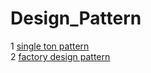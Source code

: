 # Design_Pattern
1 [single ton pattern](https://github.com/ManojLL/Design_Pattern/tree/main/designPatterns/src/singleTonPattern)  
2 [factory design pattern](https://github.com/ManojLL/Design_Pattern/tree/main/designPatterns/src/factory_design_patern)

